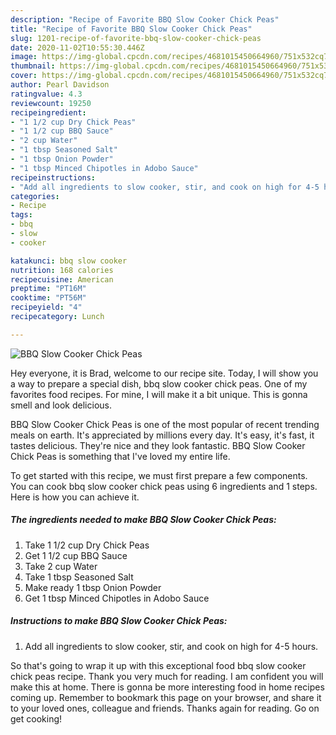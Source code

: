 ```yaml
---
description: "Recipe of Favorite BBQ Slow Cooker Chick Peas"
title: "Recipe of Favorite BBQ Slow Cooker Chick Peas"
slug: 1201-recipe-of-favorite-bbq-slow-cooker-chick-peas
date: 2020-11-02T10:55:30.446Z
image: https://img-global.cpcdn.com/recipes/4681015450664960/751x532cq70/bbq-slow-cooker-chick-peas-recipe-main-photo.jpg
thumbnail: https://img-global.cpcdn.com/recipes/4681015450664960/751x532cq70/bbq-slow-cooker-chick-peas-recipe-main-photo.jpg
cover: https://img-global.cpcdn.com/recipes/4681015450664960/751x532cq70/bbq-slow-cooker-chick-peas-recipe-main-photo.jpg
author: Pearl Davidson
ratingvalue: 4.3
reviewcount: 19250
recipeingredient:
- "1 1/2 cup Dry Chick Peas"
- "1 1/2 cup BBQ Sauce"
- "2 cup Water"
- "1 tbsp Seasoned Salt"
- "1 tbsp Onion Powder"
- "1 tbsp Minced Chipotles in Adobo Sauce"
recipeinstructions:
- "Add all ingredients to slow cooker, stir, and cook on high for 4-5 hours."
categories:
- Recipe
tags:
- bbq
- slow
- cooker

katakunci: bbq slow cooker 
nutrition: 168 calories
recipecuisine: American
preptime: "PT16M"
cooktime: "PT56M"
recipeyield: "4"
recipecategory: Lunch

---
```



![BBQ Slow Cooker Chick Peas](https://img-global.cpcdn.com/recipes/4681015450664960/751x532cq70/bbq-slow-cooker-chick-peas-recipe-main-photo.jpg)

Hey everyone, it is Brad, welcome to our recipe site. Today, I will show you a way to prepare a special dish, bbq slow cooker chick peas. One of my favorites food recipes. For mine, I will make it a bit unique. This is gonna smell and look delicious.



BBQ Slow Cooker Chick Peas is one of the most popular of recent trending meals on earth. It's appreciated by millions every day. It's easy, it's fast, it tastes delicious. They're nice and they look fantastic. BBQ Slow Cooker Chick Peas is something that I've loved my entire life.


To get started with this recipe, we must first prepare a few components. You can cook bbq slow cooker chick peas using 6 ingredients and 1 steps. Here is how you can achieve it.

<!--inarticleads1-->

##### The ingredients needed to make BBQ Slow Cooker Chick Peas:

1. Take 1 1/2 cup Dry Chick Peas
1. Get 1 1/2 cup BBQ Sauce
1. Take 2 cup Water
1. Take 1 tbsp Seasoned Salt
1. Make ready 1 tbsp Onion Powder
1. Get 1 tbsp Minced Chipotles in Adobo Sauce




<!--inarticleads2-->

##### Instructions to make BBQ Slow Cooker Chick Peas:

1. Add all ingredients to slow cooker, stir, and cook on high for 4-5 hours.




So that's going to wrap it up with this exceptional food bbq slow cooker chick peas recipe. Thank you very much for reading. I am confident you will make this at home. There is gonna be more interesting food in home recipes coming up. Remember to bookmark this page on your browser, and share it to your loved ones, colleague and friends. Thanks again for reading. Go on get cooking!
